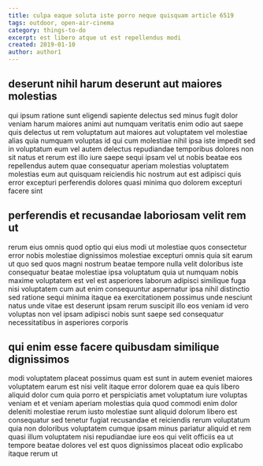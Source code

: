 ```yaml
---
title: culpa eaque soluta iste porro neque quisquam article 6519
tags: outdoor, open-air-cinema
category: things-to-do
excerpt: est libero atque ut est repellendus modi
created: 2019-01-10
author: author1
---
```


## deserunt nihil harum deserunt aut maiores molestias

qui ipsum ratione sunt eligendi sapiente delectus sed minus fugit dolor veniam harum maiores animi aut numquam veritatis enim odio aut saepe quis delectus ut rem voluptatum aut maiores aut voluptatem vel molestiae alias quia numquam voluptas id qui cum molestiae nihil ipsa iste impedit sed in voluptatum eum vel autem delectus repudiandae temporibus dolores non sit natus et rerum est illo iure saepe sequi ipsam vel ut nobis beatae eos repellendus autem quae consequatur aperiam molestias voluptatem molestias eum aut quisquam reiciendis hic nostrum aut est adipisci quis error excepturi perferendis dolores quasi minima quo dolorem excepturi facere sint

## perferendis et recusandae laboriosam velit rem ut

rerum eius omnis quod optio qui eius modi ut molestiae quos consectetur error nobis molestiae dignissimos molestiae excepturi omnis quia sit earum ut quo sed quos magni nostrum beatae tempore nulla velit doloribus iste consequatur beatae molestiae ipsa voluptatum quia ut numquam nobis maxime voluptatem est vel est asperiores laborum adipisci similique fuga nisi voluptatem cum aut enim consequuntur aspernatur ipsa nihil distinctio sed ratione sequi minima itaque ea exercitationem possimus unde nesciunt natus unde vitae est deserunt ipsam rerum suscipit illo eos veniam id vero voluptas non vel ipsam adipisci nobis sunt saepe sed consequatur necessitatibus in asperiores corporis

## qui enim esse facere quibusdam similique dignissimos

modi voluptatem placeat possimus quam est sunt in autem eveniet maiores voluptatem earum est nisi velit itaque error dolorem quae ea quis libero aliquid dolor cum quia porro et perspiciatis amet voluptatum iure voluptas veniam et et veniam aperiam molestias quia quod commodi enim dolor deleniti molestiae rerum iusto molestiae sunt aliquid dolorum libero est consequatur sed tenetur fugiat recusandae et reiciendis rerum voluptatum quia non doloribus voluptatem cumque ipsam minus pariatur aliquid et rem quasi illum voluptatem nisi repudiandae iure eos qui velit officiis ea ut tempore beatae dolores vel est quos dignissimos placeat odio explicabo itaque rerum ut
